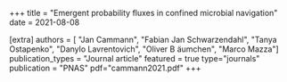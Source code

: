 +++
title = "Emergent probability fluxes in confined microbial navigation"
date = 2021-08-08

[extra]
authors = [ "Jan Cammann", "Fabian Jan Schwarzendahl", "Tanya Ostapenko", "Danylo Lavrentovich", "Oliver B ̈aumchen", "Marco Mazza"]
publication_types = "Journal article"
featured = true
type="journals"
publication = "PNAS"
pdf="cammann2021.pdf"
+++